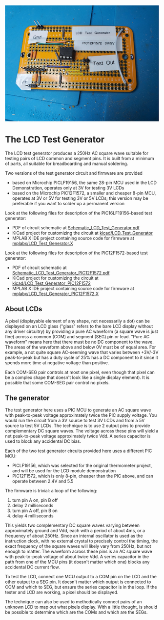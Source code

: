 ![LCD test generator circuit board](assets/images/LCD_Test_Generator.jpg)

# The LCD Test Generator

The LCD test generator produces a 250Hz AC square wave suitable for testing pairs of LCD common and segment pins.
It is built from a minimum of parts, all suitable for breadboarding and manual soldering.

Two versions of the test generator circuit and firmware are provided
* based on Microchip PICLF19156, the same 28-pin MCU used in the LCD Demonstration, operates only at 3V for testing 3V LCDs
* based on the Microchip PIC12F1572, a smaller and cheaper 8-pin MCU, operates at 3V or 5V for testing 3V or 5V LCDs; this version may be preferable if you want to solder up a permanent version

Look at the following files for description of the PIC16LF19156-based test generator:
* PDF of circuit schematic at [Schematic_LCD_Test_Generator.pdf](Schematic_LCD_Test_Generator.pdf)
* KiCad project for customizing the circuit at [kicad/LCD_Test_Generator](kicad/LCD_Test_Generator)
* MPLAB X IDE project containing source code for firmware at [mplabx/LCD_Test_Generator.X](mplabx/LCD_Test_Generator.X)

Look at the following files for description of the PIC12F1572-based test generator:
* PDF of circuit schematic at [Schematic_LCD_Test_Generator_PIC12F1572.pdf](Schematic_LCD_Test_Generator_PIC12F1572.pdf)
* KiCad project for customizing the circuit at [kicad/LCD_Test_Generator_PIC12F1572](kicad/LCD_Test_Generator_PIC12F1572)
* MPLAB X IDE project containing source code for firmware at [mplabx/LCD_Test_Generator_PIC12F1572.X](mplabx/LCD_Test_Generator_PIC12F1572.X)

## About LCDs

A pixel (displayable element of any shape, not necessarily a dot)
can be displayed on an LCD glass ("glass" refers to the bare LCD display without any driver circuitry)
by providing a pure AC waveform (a square wave is just fine) across a common (COM) and segment (SEG) pin or lead.
"Pure AC waveform" means here that there must be no DC component to the wave. The areas of the waveform above and below 0V must be of equal area. For example, a not quite square AC-seeming wave that varies between +3V/-3V peak-to-peak but has a duty cycle of 25% has a DC component to it since it spends more time at negative voltage than positive.

Each COM-SEG pair controls at most one pixel,
even though that pixel can be a complex shape that doesn't look like a single display element).
It is possible that some COM-SEG pair control no pixels.

## The generator

The test generator here uses a PIC MCU to generate an AC square wave with peak-to-peak voltage approximately twice the PIC supply voltage.
You would run the circuit from a 3V source to test 3V LCDs and from a 5V source to test 5V LCDs.
The technique is to use 2 output pins to provide complementary DC square waves.
The voltage across these pins will yield a net peak-to-peak voltage approximately twice Vdd.
A series capacitor is used to block any accidental DC bias.

Each of the two test generator circuits provided here uses a different PIC MCU:
* PICLF19156, which was selected for the original thermometer project, and will be used for the LCD module demonstration
* PIC12F1572, which is only 8-pin, cheaper than the PIC above, and can operate between 2.4V and 5.5

The firmware is trivial: a loop of the following:
1. turn pin A on, pin B off
2. delay 2 milliseconds
3. turn pin A off, pin B on
4. delay 4 milliseconds

This yields two complementary DC square waves varying between approximately ground and Vdd,
each with a period of about 4ms,
or a frequency of about 250Hz.
Since an internal oscillator is used as the instruction clock,
with no external crystal to precisely control the timing,
the exact frequency of the square waves will likely vary from 250Hz, but not enough to matter.
The waveform across these pins is an AC square wave with peak-to-peak voltage of about twice Vdd.
A series capacitor in the path from one of the MCU pins (it doesn't matter which one)
blocks any accidental DC current flow.

To test the LCD, connect one MCU output to a COM pin on the LCD and the other output to a SEG pin.
It doesn't matter which output is connected to COM and which to SEG,
but ensure the series capacitor is in the loop. If the tester and LCD are working, a pixel should be displayed.

The technique can also be used to methodically connect pairs of an unknown LCD to map out what pixels display.
With a little thought, is should be possible to determine which are the COMs and which are the SEGs.

